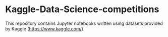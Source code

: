 # Kaggle-Data-Science-competitions

This repository contains Jupyter notebooks written using datasets provided by Kaggle (https://www.kaggle.com/).
